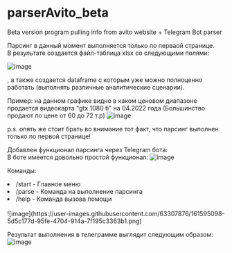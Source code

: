 # parserAvito_beta
Beta version program pulling info from avito website + Telegram Bot parser

Парсинг в данный момент выполняется только по перваой странице. <br>
В результате создается файл-таблица xlsx со следующими полями: 

![image](https://user-images.githubusercontent.com/63307876/161378358-6310137b-977a-45f5-a07d-80e7fc8e20a5.png)

, а также создается dataframe с которым уже можно полноценно работать (выполнять различные аналитические сценарии).

Пример: на данном графике видно в каком ценовом диапазоне продается видеокарта "gtx 1080 ti" на 04.2022 года
(Большинство продают по цене от 60 до 72 т.р)
![image](https://user-images.githubusercontent.com/63307876/161378440-5018e715-a700-4af6-81f8-73c26a150ed1.png)

p.s. опять же стоит брать во внимание тот факт, что парсинг выполнен только по первой странице!

Добавлен функционал парсинга через Telegram бота:<br>
В боте имеется довольно простой функционал:
![image](https://user-images.githubusercontent.com/63307876/161594512-c864711a-f338-4beb-a1b0-54ace4d5c399.png)<br>

Команды:<br>
<li>/start - Главное меню </li>
<li>/parse - Команда на выполнение парсинга</li>
<li>/help - Команда вызова помощи</li><br>
![image](https://user-images.githubusercontent.com/63307876/161595098-5d5c177d-95fe-4704-914a-7f195c3363b1.png)<br>


Результат выполнения в телеграмме выглядит следующим образом:<br>
![image](https://user-images.githubusercontent.com/63307876/161594319-5d414c0f-a2b1-4d27-bb91-9e79bfa9c602.png)

